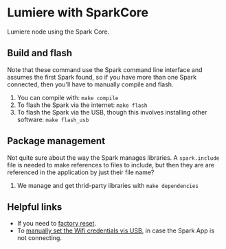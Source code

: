 # Lumiere with SparkCore

Lumiere node using the Spark Core.

## Build and flash

Note that these command use the Spark command line interface and assumes the first Spark found, so if you have more than one Spark connected, then you'll have to manually compile and flash.

1. You can compile with: `make compile`
1. To flash the Spark via the internet: `make flash`
1. To flash the Spark via the USB, though this involves installing other software: `make flash_usb`

## Package management

Not quite sure about the way the Spark manages libraries.  A `spark.include` file is needed to make references to files to include, but then they are are referenced in the application by just their file name?

1. We manage and get thrid-party libraries with `make dependencies`

## Helpful links

* If you need to [factory reset](http://docs.spark.io/connect/#appendix-factory-reset).
* To [manually set the Wifi credentials vis USB](http://docs.spark.io/connect/#connecting-your-core-connect-over-usb), in case the Spark App is not connecting.
